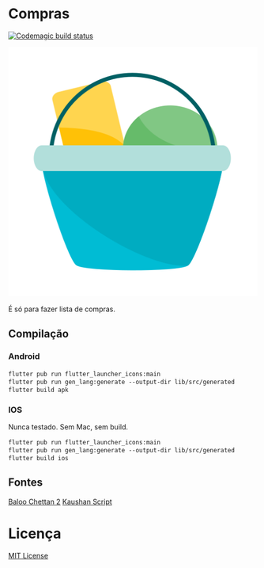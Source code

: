 # Compras
[![Codemagic build status](https://api.codemagic.io/apps/60285b7d723629b11d05a8aa/60285b7d723629b11d05a8a9/status_badge.svg)](https://codemagic.io/apps/60285b7d723629b11d05a8aa/60285b7d723629b11d05a8a9/latest_build)

![Logo](./res/images/logo_android.png#thumbnail)

É só para fazer lista de compras.

## Compilação

### Android

```
flutter pub run flutter_launcher_icons:main
flutter pub run gen_lang:generate --output-dir lib/src/generated
flutter build apk
```

### IOS

Nunca testado. Sem Mac, sem build.

```
flutter pub run flutter_launcher_icons:main
flutter pub run gen_lang:generate --output-dir lib/src/generated
flutter build ios
```

## Fontes

[Baloo Chettan 2](https://fonts.google.com/specimen/Baloo+Chettan+2)
[Kaushan Script](https://fonts.google.com/specimen/Kaushan+Script)

# Licença
[MIT License](./LICENSE)
